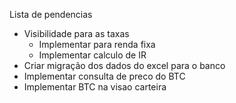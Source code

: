 Lista de pendencias

- Visibilidade para as taxas
  - Implementar para renda fixa
  - Implementar calculo de IR
- Criar migração dos dados do excel para o banco
- Implementar consulta de preco do BTC
- Implementar BTC na visao carteira
